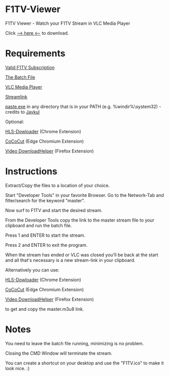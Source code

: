 # F1TV-Viewer
F1TV Viewer - Watch your F1TV Stream in VLC Media Player

Click [--> here <--](https://github.com/lavaground/F1TV-Viewer/releases) to download.

# Requirements
[Valid F1TV Subscription](https://f1tv.formula1.com)

[The Batch File](https://github.com/lavaground/F1TV-Viewer/releases)

[VLC Media Player](https://www.videolan.org)

[Streamlink](https://github.com/streamlink/streamlink/releases)

[paste.exe](https://www.c3scripts.com/tutorials/msdos/paste.html) in any directory that is in your PATH (e.g. %windir%\system32) - credits to [Jaykul](https://github.com/Jaykul)

Optional: 

[HLS-Dowloader](https://github.com/puemos/hls-downloader-chrome-extension) (Chrome Extension)

[CoCoCut](https://microsoftedge.microsoft.com/addons/detail/lmecmonnodmbidkibbjcdcciocpildkd?hl=de) (Edge Chromium Extension)

[Video DownloadHelper](https://addons.mozilla.org/de/firefox/addon/video-downloadhelper/?src=search) (Firefox Extension)

# Instructions
Extract/Copy the files to a location of your choice.

Start "Developer Tools" in your favorite Browser. Go to the Network-Tab and filter/search for the keyword "master". 

Now surf to F1TV and start the desired stream.

From the Developer Tools copy the link to the master stream file to your clipboard and run the batch file. 

Press 1 and ENTER to start the stream.

Press 2 and ENTER to exit the program.

When the stream has ended or VLC was closed you'll be back at the start and all that's necessary is a new stream-link in your clipboard.

Alternatively you can use:

[HLS-Dowloader](https://github.com/puemos/hls-downloader-chrome-extension) (Chrome Extension)

[CoCoCut](https://microsoftedge.microsoft.com/addons/detail/lmecmonnodmbidkibbjcdcciocpildkd?hl=de) (Edge Chromium Extension)

[Video DownloadHelper](https://addons.mozilla.org/de/firefox/addon/video-downloadhelper/?src=search) (Firefox Extension)

to get and copy the master.m3u8 link.


# Notes
You need to leave the batch file running, minimizing is no problem. 

Closing the CMD Window will terminate the stream.

You can create a shortcut on your desktop and use the "F1TV.ico" to make it look nice. :)
